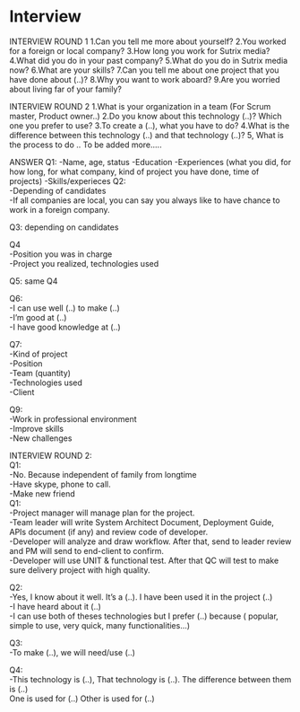 # Interview
INTERVIEW ROUND 1
1.Can you tell me more about yourself?
2.You worked for a foreign or local company?
3.How long you work for Sutrix media?
4.What did you do in your past company?
5.What do you do in Sutrix media now?
6.What are your skills?
7.Can you tell me about one project that you have done about (..)?
8.Why you want to work aboard?
9.Are you worried about living far of your family?


INTERVIEW ROUND 2
1.What is your organization in a team (For Scrum master, Product owner..)
2.Do you know about this technology (..)? Which one you prefer to use?
3.To create a (..), what you have to do?
4.What is the difference between this technology (..) and that technology (..)?
5, What is the process to do .. 
To be added more.....

ANSWER
Q1:
-Name, age, status
-Education
-Experiences (what you did, for how long, for what company, kind of project you have done, time of projects)
-Skills/experieces
Q2:								
-Depending of candidates								
-If all companies are local, you can say you always like to have chance to work in a foreign company.								
								
Q3: depending on candidates								
								
Q4								
-Position you was in charge								
-Project you realized, technologies used								
								
Q5: same Q4								
								
Q6:								
-I can use well (..) to make (..)								
-I’m good at (..)								
-I have good knowledge at (..)								
								
Q7:								
-Kind of project								
-Position								
-Team (quantity)								
-Technologies used								
-Client								
								
Q9:								
-Work in professional environment								
-Improve skills								
-New challenges								
								
								
INTERVIEW ROUND 2:								
Q1:								
-No. Because independent of family from longtime								
-Have skype, phone to call.								
-Make new friend								
Q1:								
-Project manager will manage plan for the project.								
-Team leader will write System Architect Document, Deployment Guide, APIs document (if any) and review code of developer.								
-Developer will analyze and draw workflow. After that, send to leader review and PM will send to end-client to confirm.								
-Developer will use UNIT & functional test. After that QC will test to make sure delivery project with high quality.								
								
Q2:								
-Yes, I know about it well. It’s a (..). I have been used it in the project (..)								
-I have heard about it (..)								
-I can use both of theses technologies but I prefer (..) because ( popular, simple to use, very quick, many functionalities…)								
								
Q3:								
-To make (..), we will need/use (..)								
								
Q4:								
-This technology is (..), That technology is (..). The difference between them is (..)								
One is used for (..)
Other is used for (..) 								

